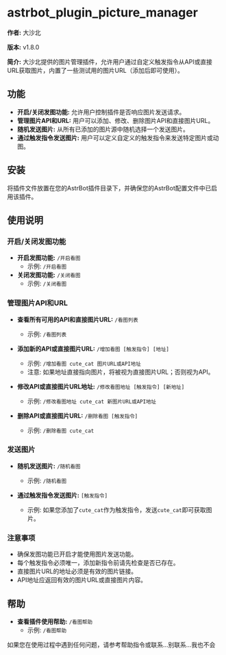 # astrbot_plugin_picture_manager

**作者:** 大沙北

**版本:** v1.8.0

**简介:** 大沙北提供的图片管理插件，允许用户通过自定义触发指令从API或直接URL获取图片，内置了一些测试用的图片URL（添加后即可使用）。

## 功能

- **开启/关闭发图功能:** 允许用户控制插件是否响应图片发送请求。
- **管理图片API和URL:** 用户可以添加、修改、删除图片API和直接图片URL。
- **随机发送图片:** 从所有已添加的图片源中随机选择一个发送图片。
- **通过触发指令发送图片:** 用户可以定义自定义的触发指令来发送特定图片或动图。

## 安装

将插件文件放置在您的AstrBot插件目录下，并确保您的AstrBot配置文件中已启用该插件。

## 使用说明

### 开启/关闭发图功能

- **开启发图功能:** `/开启看图`
  - 示例: `/开启看图`
- **关闭发图功能:** `/关闭看图`
  - 示例: `/关闭看图`

### 管理图片API和URL

- **查看所有可用的API和直接图片URL:** `/看图列表`
  - 示例: `/看图列表`

- **添加新的API或直接图片URL:** `/增加看图 [触发指令] [地址]`
  - 示例: `/增加看图 cute_cat 图片URL或API地址`
  - 注意: 如果地址直接指向图片，将被视为直接图片URL；否则视为API。

- **修改API或直接图片URL地址:** `/修改看图地址 [触发指令] [新地址]`
  - 示例: `/修改看图地址 cute_cat 新图片URL或API地址`

- **删除API或直接图片URL:** `/删除看图 [触发指令]`
  - 示例: `/删除看图 cute_cat`

### 发送图片

- **随机发送图片:** `/随机看图`
  - 示例: `/随机看图`

- **通过触发指令发送图片:** `[触发指令]`
  - 示例: 如果您添加了`cute_cat`作为触发指令，发送`cute_cat`即可获取图片。

### 注意事项

- 确保发图功能已开启才能使用图片发送功能。
- 每个触发指令必须唯一，添加新指令前请先检查是否已存在。
- 直接图片URL的地址必须是有效的图片链接。
- API地址应返回有效的图片URL或直接图片内容。

## 帮助

- **查看插件使用帮助:** `/看图帮助`
  - 示例: `/看图帮助`

如果您在使用过程中遇到任何问题，请参考帮助指令或联系…别联系…我也不会